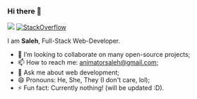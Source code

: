 ### Hi there 👋

![](https://komarev.com/ghpvc/?username=SirSaleh)
<a href="https://stackoverflow.com/users/10249156/sirsaleh" target="_blank">
<img alt="StackOverflow"
src="https://stackoverflow-badge.vercel.app/?userID=2454690" />
</a>

I am **Saleh**, Full-Stack Web-Developer.

- 👯 I’m looking to collaborate on many open-source projects;
- 📫 How to reach me: [animatorsaleh@gmail.com](mailto:animatorsaleh@gmail.com]);
- 💬 Ask me about web development;
- 😄 Pronouns: He, She, They (I don't care, lol);
- ⚡ Fun fact: Currently nothing! (will be updated :D).

<!--
**SirSaleh/SirSaleh** is a ✨ _special_ ✨ repository because its `README.md` (this file) appears on your GitHub profile.

Here are some ideas to get you started:

- 🔭 I’m currently working on ...
- 🌱 I’m currently learning ...
- 👯 I’m looking to collaborate on ...
- 🤔 I’m looking for help with ...
- 💬 Ask me about ...
- 📫 How to reach me: ...
- 😄 Pronouns: ...
- ⚡ Fun fact: ...
-->
